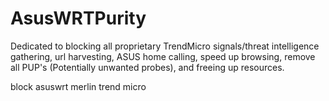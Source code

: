 # AsusWRTPurity
Dedicated to blocking all proprietary TrendMicro signals/threat intelligence gathering, url harvesting, ASUS home calling, speed up browsing, remove all PUP's (Potentially unwanted probes), and freeing up resources.

block asuswrt merlin trend micro 
